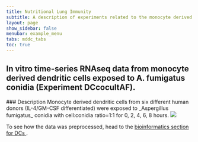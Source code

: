 ```yaml
---
title: Nutritional Lung Immunity
subtitle: A description of experiments related to the monocyte derived dendritic cells.
layout: page
show_sidebar: false
menubar: example_menu
tabs: mddc_tabs
toc: true
---
```



## __In vitro__ time-series RNAseq data from monocyte derived dendritic cells exposed to A. fumigatus conidia (Experiment DCcocultAF).

<a name="briefdescriptiondccocultaf"/>
### Description
Monocyte derived dendritic cells from six different human donors (IL-4/GM-CSF differentiated) were exposed to _Aspergillus fumigatus_ conidia with cell:conidia ratio=1:1 for 0, 2, 4, 6, 8 hours.


<!-- Image Map Generated by http://www.image-map.net/ -->

<a name="briefdescriptiondccocultaf"/>
<img src="https://data.nutritionallungimmunity.org/api/v1/file/5e8cdd4ec1b2cfe0661e56b5/download?contentDisposition=inline" usemap="#image-map">

<map name="image-map">
    <area target="_blank" alt="PBMC Isolation" title="PBMC Isolation" href="https://data.nutritionallungimmunity.org/api/v1/file/5defbd48c1b2cfe0661e5615/download?contentDisposition=inline" coords="168,158,237,104" shape="rect">
    <area target="_blank" alt="Infection and differentiation protocol" title="Infection and differentiation protocol" href="https://data.nutritionallungimmunity.org/api/v1/file/5defbd46c1b2cfe0661e560f/download?contentDisposition=inline" coords="615,166,709,220" shape="rect">
    <area target="_blank" alt="Library preparation protocol" title="Library preparation protocol" href="https://data.nutritionallungimmunity.org/api/v1/file/5e824fbfc1b2cfe0661e5686/download?contentDisposition=inline" coords="387,311,310,269" shape="rect">
    <area target="_blank" alt="FASTQ files for DCs" title="FASTQ files for DCs" href="https://data.nutritionallungimmunity.org/#collection/5d69826fef2e2603553c5677/folder/5d70041def2e2603553c567f" coords="435,384,357,402" shape="rect">
</map>

To see how the data was preprocessed, head to the <a href="{{ site.baseurl }}{% link model/mddc/mddc_bioinformatics.md %}">bioinformatics section for DCs </a>.
